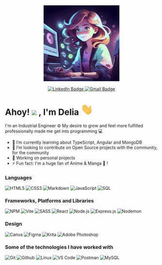 <p align="Center" ><img src="https://github.com/deligarbur/deligarbur/blob/main/girl-developer.JPG?raw=true" width ="250px"></p>
<div id="badges" align="center">
  <a href="https://www.linkedin.com/in/delia-garcia-burgos/" target="_blank">
    <img src="https://img.shields.io/badge/LinkedIn-blue?style=for-the-badge&logo=linkedin&logoColor=white" alt="LinkedIn Badge"/>
  </a>
  <a href="mailto:deliagarciaburgos@gmail.com" target="_blank">
    <img src="https://img.shields.io/badge/Gmail-D14836?style=for-the-badge&logo=gmail&logoColor=white" alt="Gmail Badge"/>
  </a>
</div>  


<h1 align="Left">  Ahoy! <img src="https://media.giphy.com/media/WUlplcMpOCEmTGBtBW/giphy.gif" width="40px"> , I'm Delia <img src="https://raw.githubusercontent.com/ABSphreak/ABSphreak/master/gifs/Hi.gif" width="40px" /> </h1>

I'm an Industrial Engineer ⚙️ My desire to grow and feel more fulfilled professionally made me get into programming 💻

- 🔭 I’m currently learning about TypeScript, Angular and MongoDB
- 👯 I’m looking to contribute on Open Source projects with the community, for the community
- 🌻 Working on personal projects
- ⚡ Fun fact: I'm a huge fan of Anime & Manga 💮 !


### Languages </br>
![HTML5](https://img.shields.io/badge/-HTML5-red?style=for-the-badge&logo=HTML5&logoColor=white)
![CSS3](https://img.shields.io/badge/-CSS3-blue?style=for-the-badge&logo=CSS3&logoColor=white)
![Markdown](http://img.shields.io/badge/-Markdown-purple?style=for-the-badge&logo=Markdown&logoColor=white)
![JavaScript](https://img.shields.io/badge/-JavaScript-yellow?style=for-the-badge&logo=javascript&logoColor=white)
![SQL](https://img.shields.io/badge/-SQL-teal?style=for-the-badge&logo=SQL&logoColor=white)


### Frameworks, Platforms and Libraries </br>
![NPM](https://img.shields.io/badge/-npm-000000?style=for-the-badge&logo=npm)
![Vite](https://img.shields.io/badge/-Vite-000000?style=for-the-badge&logo=Vite)
![SASS](https://img.shields.io/badge/-SASS-000000?style=for-the-badge&logo=SASS)
![React](https://img.shields.io/badge/-React-000000?style=for-the-badge&logo=react)
![Node.js](https://img.shields.io/badge/-Node.js-000000?style=for-the-badge&logo=Node.js)
![Express.js](https://img.shields.io/badge/-Express-000000?style=for-the-badge&logo=Express)
![Nodemon](https://img.shields.io/badge/-Nodemon-000000?style=for-the-badge&logo=Nodemon)


### Design </br>
![Canva](https://img.shields.io/badge/-canva-000000?style=for-the-badge&logo=canva&logoColor=blue)
![Figma](https://img.shields.io/badge/-Figma-000000?style=for-the-badge&logo=figma&logoColor=green)
![Krita](https://img.shields.io/badge/-krita-000000?style=for-the-badge&logo=krita&logoColor=magenta)
![Adobe Photoshop](https://img.shields.io/badge/adobe%20photoshop-000000?style=for-the-badge&logo=adobe%20photoshop)


### Some of the technologies I have worked with</br>
![Git](http://img.shields.io/badge/-Git-000000?style=for-the-badge&logo=Git)
![Github](http://img.shields.io/badge/-Github-000000?style=for-the-badge&logo=Github&logoColor=green)
![Linux](http://img.shields.io/badge/-Linux-000000?style=for-the-badge&logo=linux)
![VS Code](http://img.shields.io/badge/-VS%20Code-000000?style=for-the-badge&logo=Visual-studio-code&logoColor=blue)
![Postman](http://img.shields.io/badge/-Postman-000000?style=for-the-badge&logo=Postman)
![MySQL](https://img.shields.io/badge/mysql-000000?style=for-the-badge&logo=mysql)
